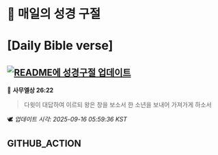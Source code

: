 # 🙏 매일의 성경 구절
# [Daily Bible verse]
## [![README에 성경구절 업데이트](https://github.com/DONGSUKA/first_test/actions/workflows/update-readme-bible.yml/badge.svg)](https://github.com/DONGSUKA/first_test/actions/workflows/update-readme-bible.yml)
<!-- START_BIBLE_VERSE -->
📖 **사무엘상 26:22**
> 다윗이 대답하여 이르되 왕은 창을 보소서 한 소년을 보내어 가져가게 하소서

🕊️ _업데이트 시각: 2025-09-16 05:59:36 KST_
  <!-- END_BIBLE_VERSE -->
## GITHUB_ACTION

